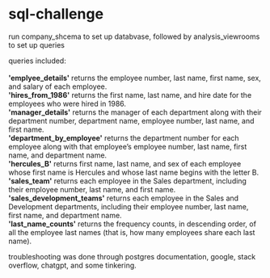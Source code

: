 # sql-challenge

run company_shcema to set up databvase, followed by analysis_viewrooms to set up queries

queries included:\
\
**'emplyee_details'** returns the employee number, last name, first name, sex, and salary of each employee.\
**'hires_from_1986'** returns the first name, last name, and hire date for the employees who were hired in 1986.\
**'manager_details'** returns the manager of each department along with their department number, department name, employee number, last name, and first name.\
**'department_by_employee'** returns the department number for each employee along with that employee’s employee number, last name, first name, and department name.\
**'hercules_B'** returns first name, last name, and sex of each employee whose first name is Hercules and whose last name begins with the letter B.\
**'sales_team'** returns each employee in the Sales department, including their employee number, last name, and first name.\
**'sales_development_teams'** returns each employee in the Sales and Development departments, including their employee number, last name, first name, and department name.\
**'last_name_counts'** returns the frequency counts, in descending order, of all the employee last names (that is, how many employees share each last name).

troubleshooting was done through postgres documentation, google, stack overflow, chatgpt, and some tinkering.
